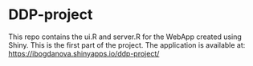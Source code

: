 # DDP-project
This repo contains the ui.R and server.R for the WebApp created using Shiny.
This is the first part of the project.
The application is available at:
https://ibogdanova.shinyapps.io/ddp-project/
